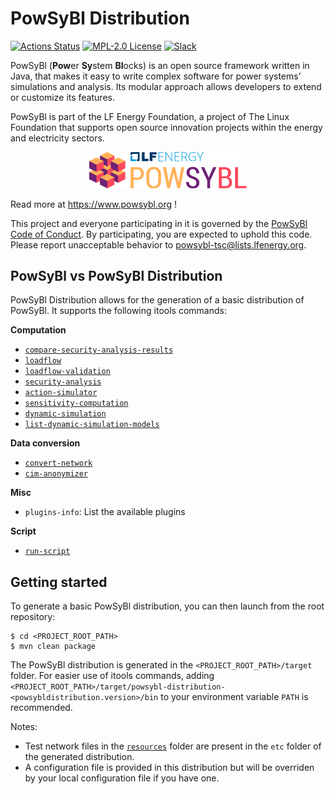 # PowSyBl Distribution

[![Actions Status](https://github.com/powsybl/powsybl-distribution/workflows/Release%20CI/badge.svg)](https://github.com/powsybl/powsybl-distribution/actions/workflows/release_ci.yml)
[![MPL-2.0 License](https://img.shields.io/badge/license-MPL_2.0-blue.svg)](https://www.mozilla.org/en-US/MPL/2.0/)
[![Slack](https://img.shields.io/badge/slack-powsybl-blueviolet.svg?logo=slack)](https://join.slack.com/t/powsybl/shared_invite/zt-36jvd725u-cnquPgZb6kpjH8SKh~FWHQ)

PowSyBl (**Pow**er **Sy**stem **Bl**ocks) is an open source framework written in Java, that makes it easy to write complex
software for power systems’ simulations and analysis. Its modular approach allows developers to extend or customize its
features.

PowSyBl is part of the LF Energy Foundation, a project of The Linux Foundation that supports open source innovation projects
within the energy and electricity sectors.

<p align="center">
<img src="https://raw.githubusercontent.com/powsybl/powsybl-gse/main/gse-spi/src/main/resources/images/logo_lfe_powsybl.svg?sanitize=true" alt="PowSyBl Logo" width="50%"/>
</p>

Read more at https://www.powsybl.org !

This project and everyone participating in it is governed by the [PowSyBl Code of Conduct](https://github.com/powsybl/.github/blob/main/CODE_OF_CONDUCT.md).
By participating, you are expected to uphold this code. Please report unacceptable behavior to [powsybl-tsc@lists.lfenergy.org](mailto:powsybl-tsc@lists.lfenergy.org).

## PowSyBl vs PowSyBl Distribution

PowSyBl Distribution allows for the generation of a basic distribution of PowSyBl. It supports the following itools commands:

**Computation**
- [`compare-security-analysis-results`](https://powsybl.readthedocs.io/projects/powsybl-core/en/stable/user/itools/compare-security-analysis-results.html)
- [`loadflow`](https://powsybl.readthedocs.io/projects/powsybl-core/en/stable/user/itools/loadflow.html)
- [`loadflow-validation`](https://powsybl.readthedocs.io/projects/powsybl-core/en/stable/user/itools/loadflow-validation.html)
- [`security-analysis`](https://powsybl.readthedocs.io/projects/powsybl-core/en/stable/user/itools/security-analysis.html)
- [`action-simulator`](https://powsybl.readthedocs.io/projects/powsybl-core/en/stable/user/itools/action-simulator.html)
- [`sensitivity-computation`](https://powsybl.readthedocs.io/projects/powsybl-core/en/stable/user/itools/sensitivity-computation.html)
- [`dynamic-simulation`](https://powsybl.readthedocs.io/projects/powsybl-core/en/stable/user/itools/dynamic-simulation.html)
- [`list-dynamic-simulation-models`](https://powsybl.readthedocs.io/projects/powsybl-core/en/stable/user/itools/list-dynamic-simulation-models.html)

**Data conversion**
- [`convert-network`](https://powsybl.readthedocs.io/projects/powsybl-core/en/stable/user/itools/convert_network.html)
- [`cim-anonymizer`](https://powsybl.readthedocs.io/projects/powsybl-core/en/stable/user/itools/cim_anonymizer.html)

**Misc**
- `plugins-info`: List the available plugins

**Script**
- [`run-script`](https://powsybl.readthedocs.io/projects/powsybl-core/en/stable/user/itools/run-script.html)

## Getting started

To generate a basic PowSyBl distribution, you can then launch from the root repository:
```
$ cd <PROJECT_ROOT_PATH>
$ mvn clean package
```

The PowSyBl distribution is generated in the `<PROJECT_ROOT_PATH>/target` folder. For easier use of itools commands, adding
`<PROJECT_ROOT_PATH>/target/powsybl-distribution-<powsybldistribution.version>/bin` to your environment variable `PATH` is recommended.

Notes:
- Test network files in the [`resources`](https://github.com/powsybl/powsybl-distribution/tree/main/resources) folder are present
in the `etc` folder of the generated distribution.
- A configuration file is provided in this distribution but will be overriden by your local configuration file if you have one.
